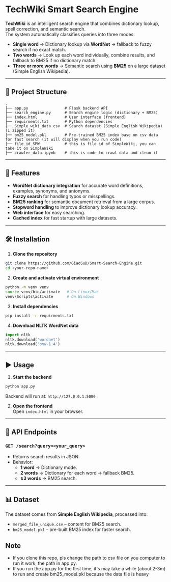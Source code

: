 # TechWiki Smart Search Engine

**TechWiki** is an intelligent search engine that combines dictionary lookup, spell correction, and semantic search.  
The system automatically classifies queries into three modes:

- **Single word** → Dictionary lookup via **WordNet** → fallback to fuzzy search if no exact match.  
- **Two words** → Look up each word individually, combine results, and fallback to BM25 if no dictionary match.  
- **Three or more words** → Semantic search using **BM25** on a large dataset (Simple English Wikipedia).

---

## 📂 Project Structure
```
.
├── app.py                # Flask backend API
├── search_engine.py      # Search engine logic (dictionary + BM25)
├── index.html            # User interface (frontend)
├── requirments.txt       # Python dependencies
├── Simple_wiki_data.csv  # Search dataset (Simple English Wikipedia) (i zipped it)
├── bm25_model.pkl        # Pre-trained BM25 index base on csv data  for fast search (it will display when you run code)
├── file_id_SPW           # this is file id of SimpleWiki, you can take it on SimpleWiki
├── crawler_data.ipynb    # this is code to crawl data and clean it
```

---

## 🚀 Features
- **WordNet dictionary integration** for accurate word definitions, examples, synonyms, and antonyms.
- **Fuzzy search** for handling typos or misspellings.
- **BM25 ranking** for semantic document retrieval from a large corpus.
- **Stopword handling** to improve dictionary lookup accuracy.
- **Web interface** for easy searching.
- **Cached index** for fast startup with large datasets.

---

## 🛠 Installation
1. **Clone the repository**
```bash
git clone https://github.com/GiaoSuD/Smart-Search-Engine.git
cd <your-repo-name>
```

2. **Create and activate virtual environment**
```bash
python -m venv venv
source venv/bin/activate   # On Linux/Mac
venv\Scripts\activate      # On Windows
```

3. **Install dependencies**
```bash
pip install -r requirments.txt
```

4. **Download NLTK WordNet data**
```python
import nltk
nltk.download('wordnet')
nltk.download('omw-1.4')
```

---

## ▶️ Usage
1. **Start the backend**
```bash
python app.py
```
Backend will run at: `http://127.0.0.1:5000`

2. **Open the frontend**  
Open `index.html` in your browser.

---

## 📌 API Endpoints
### `GET /search?query=<your_query>`
- Returns search results in JSON.
- Behavior:
  - **1 word** → Dictionary mode.
  - **2 words** → Dictionary for each word → fallback BM25.
  - **≥3 words** → BM25 search.

---

## 📊 Dataset
The dataset comes from **Simple English Wikipedia**, processed into:
- `merged_file_unique.csv` – content for BM25 search.
- `bm25_model.pkl` – pre-built BM25 index for faster search.
## Note
- If you clone this repo, pls change the path to csv file on you computer to run it work, the path in app.py.
- If you run the app.py for the first time, it's may take a while (about 2-3m) to run and create bm25_model.pkl because the data file is heavy 
